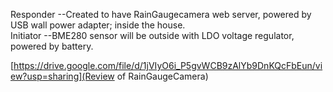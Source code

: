 Responder --Created to have RainGaugecamera web server, powered by USB wall power adapter; inside the house.  
Initiator --BME280 sensor will be outside with LDO voltage regulator, powered by battery.

[https://drive.google.com/file/d/1jVIyO6i_P5gvWCB9zAlYb9DnKQcFbEun/view?usp=sharing](Review of RainGaugeCamera)
